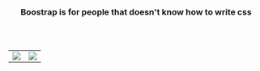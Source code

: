 <div align="center">
    <h3>Boostrap is for people that doesn't know how to write css</h1>
    </br>
    </br>
    <table>
        <tr>
            <td align="center" style="padding=0;width=50%;">
                <img src="https://github-readme-stats.vercel.app/api?username=andyjeo&hide=contribs&title_color=5E81AC&text_color=D8DEE8&show_icons=true&bg_color=00000000&hide_border=true&icon_color=4F8CC9&hide_title=true&count_private=true" />
            </td>
            <td align="center" style="padding=0;width=50%;">
                <img src="https://github-readme-stats.vercel.app/api/top-langs/?username=andyjeo&hide=commits&title_color=5E81AC&text_color=D8DEE9&layout=compact&show_icons=true&bg_color=00000000&hide_border=true&icon_color=00000000&count_private=true" />
            </td>
        </tr>
    </table>
</div>
